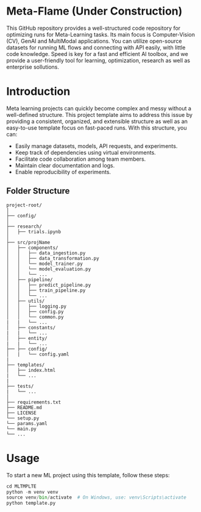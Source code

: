 # Meta-Flame (Under Construction)

This GitHub repository provides a well-structured code repository for optimizing runs for Meta-Learning tasks. Its
main focus is Computer-Vision (CV), GenAI and MultiModal applications. You can utilize open-source datasets for running ML flows and connecting with API
easily, with little code knowledge. Speed is key for a fast and efficient AI toolbox, and we provide a user-friendly
tool for learning, optimization, research as well as enterprise sollutions.

# Introduction

Meta learning projects can quickly become complex and messy without a well-defined structure. This project template aims to address this issue by providing a consistent, organized, and extensible structure as well as an easy-to-use
template focus on fast-paced runs. With this structure, you can:

* Easily manage datasets, models, API requests, and experiments.
* Keep track of dependencies using virtual environments.
* Facilitate code collaboration among team members.
* Maintain clear documentation and logs.
* Enable reproducibility of experiments.

## Folder Structure

```
project-root/
│
├── config/
│
├── research/
│   ├── trials.ipynb
│
├── src/projName
│   ├── components/
│   │   ├── data_ingestion.py
│   │   ├── data_transformation.py
│   │   └── model_trainer.py
│   │   └── model_evaluation.py
│   │   └── ...
│   ├── pipeline/
│   │   ├── predict_pipeline.py
│   │   ├── train_pipeline.py
│   │   └── ...
│   ├── utils/
│   │   ├── logging.py
│   │   ├── config.py
│   │   └── common.py
|   |   └── ...
│   ├── constants/
|   |   └── ...
│   ├── entity/
|   |   └── ...
├── ├── config/
│   |   └── config.yaml
|
├── templates/
│   ├── index.html
|   └── ...
|
├── tests/
|   └── ...
│
├── requirements.txt
├── README.md
├── LICENSE
└── setup.py
└── params.yaml
└── main.py
└── ...

```

# Usage
To start a new ML project using this template, follow these steps:

```python
cd MLTMPLTE
python -m venv venv
source venv/bin/activate  # On Windows, use: venv\Scripts\activate
python template.py
```
